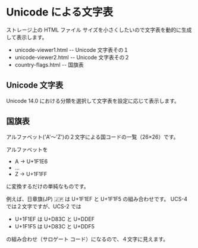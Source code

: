# Unicode による文字表

ストレージ上の HTML ファイル サイズを小さくしたいので文字表を動的に生成して表示します。

- unicode-viewer1.html -- Unicode 文字表その１
- unicode-viewer2.html -- Unicode 文字表その２
- country-flags.html -- 国旗表

## Unicode 文字表

Unicode 14.0 における分類を選択して文字表を設定に応じて表示します。

## 国旗表

アルファベット('A'〜'Z')の２文字による国コードの一覧（26×26）です。

アルファベットを

- A → U+1F1E6
- ...
- Z → U+1F1FF

に変換するだけの単純なものです。

例えば、日章旗(JP) 🇯🇵 は U+1F1EF と U+1F1F5 の組み合わせです。
UCS-4 では２文字ですが、UCS-2 では

- U+1F1EF は U+D83C と U+DDEF
- U+1F1F5 は U+D83C と U+DDF5

の組み合わせ（サロゲート コード）になるので、４文字に見えます。
